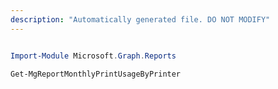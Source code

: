 ```yaml
---
description: "Automatically generated file. DO NOT MODIFY"
---
```


```powershell

Import-Module Microsoft.Graph.Reports

Get-MgReportMonthlyPrintUsageByPrinter

```